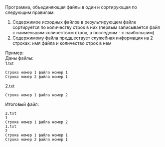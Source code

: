 Программа, объединяющая файлы в один и сортирующая по следующим правилам:
1. Содержимое исходных файлов в результирующем файле сортируется по количеству строк в них (первым записывается файл с наименьшим количеством строк, а последним - с наибольшим)
2. Содержимому файла предшествует служебная информация на 2 строках: имя файла и количество строк в нем

Пример:   
Даны файлы:   
1.txt
```
Строка номер 1 файла номер 1
Строка номер 2 файла номер 1
```

2.txt
```
Строка номер 1 файла номер 2
```

Итоговый файл: 
```
2.txt
1
Строка номер 1 файла номер 2
1.txt
2
Строка номер 1 файла номер 1
Строка номер 2 файла номер 1
```
